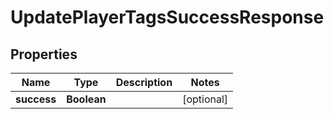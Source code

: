 

# UpdatePlayerTagsSuccessResponse


## Properties

| Name | Type | Description | Notes |
|------------ | ------------- | ------------- | -------------|
|**success** | **Boolean** |  |  [optional] |



